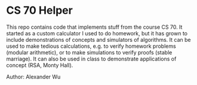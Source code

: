 # CS 70 Helper

This repo contains code that implements stuff from the course CS 70. It started as a custom calculator I used to do homework, but it has grown to include demonstrations of concepts and simulators of algorithms. It can be used to make tedious calculations, e.g. to verify homework problems (modular arithmetic), or to make simulations to verify proofs (stable marriage). It can also be used in class to demonstrate applications of concept (RSA, Monty Hall).

Author: Alexander Wu

